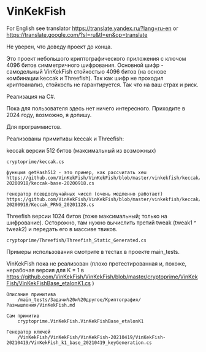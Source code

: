 # VinKekFish

For English see translator
https://translate.yandex.ru/?lang=ru-en
or
https://translate.google.com/?sl=ru&tl=en&op=translate

Не уверен, что доведу проект до конца.

Это проект небольшого криптографического приложения с ключом 4096 битов симметричного шифрования. Основной шифр - самодельный VinKekFish стойкостью 4096 битов (на основе комбинации keccak и Threefish).
Так как шифр не проходил криптоанализ, стойкость не гарантируется. Так что на ваш страх и риск.

Реализация на C#.

Пока для пользователя здесь нет ничего интересного. Приходите в 2024 году, возможно, я допишу.


Для программистов.

Реализованы примитивы keccak и Threefish:

keccak версии 512 битов (максимальный из возможных)

	cryptoprime/keccak.cs

	функция getHash512 - это пример, как рассчитать хеш
	https://github.com/VinKekFish/VinKekFish/blob/master/vinkekfish/keccak/keccak-20200918/keccak-base-20200918.cs

	генератор псевдослучайных чисел (очень медленно работает)
	https://github.com/VinKekFish/VinKekFish/blob/master/vinkekfish/keccak/keccak-20200918/Keccak_PRNG_20201128.cs


Threefish версии 1024 битов (тоже максимальный; только на шифрование). Осторожно, там нужно вычислить третий tweak (tweak1 ^ tweak2) и передать его в массиве твиков.

	cryptoprime/Threefish/Threefish_Static_Generated.cs


Примеры использования смотрите в тестах в проекте main_tests.


VinKekFish пока не реализован
(плохо протестированная и, похоже, нерабочая версия для K = 1 в https://github.com/VinKekFish/VinKekFish/blob/master/cryptoprime/VinKekFish/VinKekFishBase_etalonK1.cs )

	Описание примитива
		/main_tests/Задачи%20и%20другое/Криптография/Размышления/VinKekFish.md

	Сам примитив
		cryptoprime.VinKekFish.VinKekFishBase_etalonK1

	Генератор ключей
		/VinKekFish/VinKekFish/VinKekFish-20210419/VinKekFish-20210419/VinKekFish_k1_base_20210419_keyGeneration.cs

